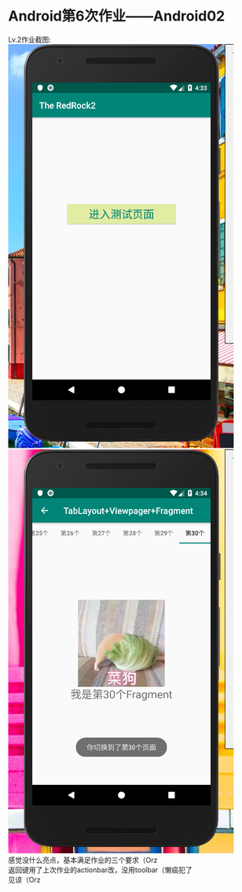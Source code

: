 # Android第6次作业——Android02
Lv.2作业截图:<br/>
![Image text](https://github.com/ccsccd/Android02/blob/master/img-readme/01.png)
![Image text](https://github.com/ccsccd/Android02/blob/master/img-readme/02.png)<br/>
感觉没什么亮点，基本满足作业的三个要求（Orz<br/>
返回键用了上次作业的actionbar改，没用toolbar（懒癌犯了<br/>
见谅（Orz
